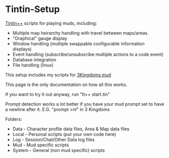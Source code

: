 # Tintin-Setup
[Tintin++](http://tintin.sourceforge.net) scripts for playing muds, including:

* Multiple map heirarchy handling with travel between maps/areas.
* "Graphical" gauge display
* Window handling (multiple swappable configurable information displays)
* Event handling (subscribe/unsubscribe multiple actions to a code event)
* Database integration
* File handling (linux)

This setup includes my scripts for [3Kingdoms mud](http://3k.org/)

This page is the only documentation on how all this works.

If you want to try it out anyway, run "tt++ start.tin"

Prompt detection works a lot better if you have your mud prompt set to have a newline after it.
E.G. "prompt >$nl$" in 3 Kingdoms

Folders:
* Data    - Character profile data files, Area & Map data files
* Local   - Personal scripts (put your own code here)
* Log     - Session/Chat/Other Data log files
* Mud     - Mud specific scripts
* System - General (non mud specific) scripts
